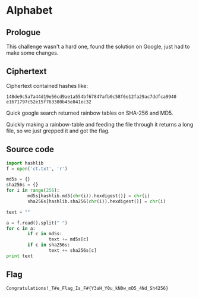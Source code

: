 # Alphabet

## Prologue

This challenge wasn't a hard one, found the solution on Google, just had to make some changes.

## Ciphertext

Ciphertext contained hashes like:

```
148de9c5a7a44d19e56cd9ae1a554bf67847afb0c58f6e12fa29ac7ddfca9940 e1671797c52e15f763380b45e841ec32
```

Quick google search returned rainbow tables on SHA-256 and MD5.

Quickly making a rainbow-table and feeding the file through it returns a long file, so we just grepped it and got the flag.

## Source code

```python
import hashlib
f = open('ct.txt', 'r')

md5s = {}
sha256s = {}
for i in range(256):
        md5s[hashlib.md5(chr(i)).hexdigest()] = chr(i)
        sha256s[hashlib.sha256(chr(i)).hexdigest()] = chr(i)

text = ""

a = f.read().split(" ")
for c in a:
        if c in md5s:
                text += md5s[c]
        if c in sha256s:
                text += sha256s[c]
print text
```

## Flag

```
Congratulations!_T#e_Flag_Is_F#{Y3aH_Y0u_kN0w_mD5_4Nd_Sh4256}
```




